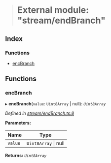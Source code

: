 > # External module: "stream/endBranch"

## Index

### Functions

* [encBranch](_stream_endbranch_.md#encbranch)

## Functions

###  encBranch

▸ **encBranch**(`value`: `Uint8Array` | null): *`Uint8Array`*

*Defined in [stream/endBranch.ts:8](https://github.com/polkadot-js/common/blob/09e0b80/packages/trie-codec/src/stream/endBranch.ts#L8)*

**Parameters:**

Name | Type |
------ | ------ |
`value` | `Uint8Array` \| null |

**Returns:** *`Uint8Array`*